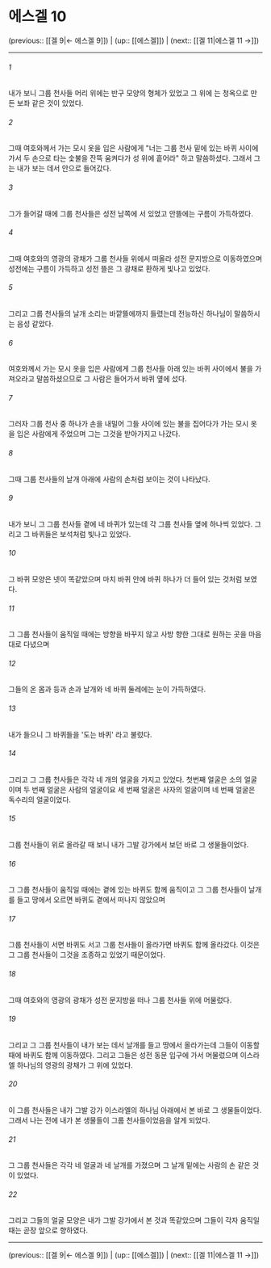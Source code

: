 # 에스겔 10

(previous:: [[겔 9|← 에스겔 9]]) | (up:: [[에스겔]]) | (next:: [[겔 11|에스겔 11 →]])

***




###### 1 

내가 보니 그룹 천사들 머리 위에는 반구 모양의 형체가 있었고 그 위에 는 청옥으로 만든 보좌 같은 것이 있었다. 



###### 2 

그때 여호와께서 가는 모시 옷을 입은 사람에게 "너는 그룹 천사 밑에 있는 바퀴 사이에 가서 두 손으로 타는 숯불을 잔뜩 움켜다가 성 위에 흩어라" 하고 말씀하셨다. 그래서 그는 내가 보는 데서 안으로 들어갔다. 



###### 3 

그가 들어갈 때에 그룹 천사들은 성전 남쪽에 서 있었고 안뜰에는 구름이 가득하였다. 



###### 4 

그때 여호와의 영광의 광채가 그룹 천사들 위에서 떠올라 성전 문지방으로 이동하였으며 성전에는 구름이 가득하고 성전 뜰은 그 광채로 환하게 빛나고 있었다. 



###### 5 

그리고 그룹 천사들의 날개 소리는 바깥뜰에까지 들렸는데 전능하신 하나님이 말씀하시는 음성 같았다. 



###### 6 

여호와께서 가는 모시 옷을 입은 사람에게 그룹 천사들 아래 있는 바퀴 사이에서 불을 가져오라고 말씀하셨으므로 그 사람은 들어가서 바퀴 옆에 섰다. 



###### 7 

그러자 그룹 천사 중 하나가 손을 내밀어 그들 사이에 있는 불을 집어다가 가는 모시 옷을 입은 사람에게 주었으며 그는 그것을 받아가지고 나갔다. 



###### 8 

그때 그룹 천사들의 날개 아래에 사람의 손처럼 보이는 것이 나타났다. 



###### 9 

내가 보니 그 그룹 천사들 곁에 네 바퀴가 있는데 각 그룹 천사들 옆에 하나씩 있었다. 그리고 그 바퀴들은 보석처럼 빛나고 있었다. 



###### 10 

그 바퀴 모양은 넷이 똑같았으며 마치 바퀴 안에 바퀴 하나가 더 들어 있는 것처럼 보였다. 



###### 11 

그 그룹 천사들이 움직일 때에는 방향을 바꾸지 않고 사방 향한 그대로 원하는 곳을 마음대로 다녔으며 



###### 12 

그들의 온 몸과 등과 손과 날개와 네 바퀴 둘레에는 눈이 가득하였다. 



###### 13 

내가 들으니 그 바퀴들을 '도는 바퀴' 라고 불렀다. 



###### 14 

그리고 그 그룹 천사들은 각각 네 개의 얼굴을 가지고 있었다. 첫번째 얼굴은 소의 얼굴이며 두 번째 얼굴은 사람의 얼굴이요 세 번째 얼굴은 사자의 얼굴이며 네 번째 얼굴은 독수리의 얼굴이었다. 



###### 15 

그룹 천사들이 위로 올라갈 때 보니 내가 그발 강가에서 보던 바로 그 생물들이었다. 



###### 16 

그 그룹 천사들이 움직일 때에는 곁에 있는 바퀴도 함께 움직이고 그 그룹 천사들이 날개를 들고 땅에서 오르면 바퀴도 곁에서 떠나지 않았으며 



###### 17 

그룹 천사들이 서면 바퀴도 서고 그룹 천사들이 올라가면 바퀴도 함께 올라갔다. 이것은 그 그룹 천사들이 그것을 조종하고 있었기 때문이었다. 



###### 18 

그때 여호와의 영광의 광채가 성전 문지방을 떠나 그룹 천사들 위에 머물렀다. 



###### 19 

그리고 그 그룹 천사들이 내가 보는 데서 날개를 들고 땅에서 올라가는데 그들이 이동할 때에 바퀴도 함께 이동하였다. 그리고 그들은 성전 동문 입구에 가서 머물렀으며 이스라엘 하나님의 영광의 광채가 그 위에 있었다. 



###### 20 

이 그룹 천사들은 내가 그발 강가 이스라엘의 하나님 아래에서 본 바로 그 생물들이었다. 그래서 나는 전에 내가 본 생물들이 그룹 천사들이었음을 알게 되었다. 



###### 21 

그 그룹 천사들은 각각 네 얼굴과 네 날개를 가졌으며 그 날개 밑에는 사람의 손 같은 것이 있었다. 



###### 22 

그리고 그들의 얼굴 모양은 내가 그발 강가에서 본 것과 똑같았으며 그들이 각자 움직일 때는 곧장 앞으로 향하였다.

***

(previous:: [[겔 9|← 에스겔 9]]) | (up:: [[에스겔]]) | (next:: [[겔 11|에스겔 11 →]])
